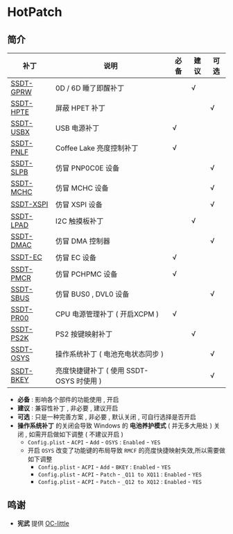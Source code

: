# HotPatch
## 简介
| 补丁                       | 说明                                     | 必备 | 建议 | 可选 |
| -------------------------- | ---------------------------------------- | ---- | ---- | ---- |
| [SSDT-GPRW](SSDT-GPRW.dsl) | 0D / 6D 睡了即醒补丁                     |      | √    |      |
| [SSDT-HPTE](SSDT-HPTE.dsl) | 屏蔽 HPET 补丁                           |      |      | √    |
| [SSDT-USBX](SSDT-USBX.dsl) | USB 电源补丁                             | √    |      |      |
| [SSDT-PNLF](SSDT-PNLF.dsl) | Coffee Lake 亮度控制补丁                 | √    |      |      |
| [SSDT-SLPB](SSDT-SLPB.dsl) | 仿冒 PNP0C0E 设备                        |      |      | √    |
| [SSDT-MCHC](SSDT-MCHC.dsl) | 仿冒 MCHC 设备                           |      |      | √    |
| [SSDT-XSPI](SSDT-XSPI.dsl) | 仿冒 XSPI 设备                           |      |      | √    |
| [SSDT-LPAD](SSDT-LPAD.dsl) | I2C 触摸板补丁                           |      | √    |      |
| [SSDT-DMAC](SSDT-DMAC.dsl) | 仿冒 DMA 控制器                          |      |      | √    |
| [SSDT-EC](SSDT-EC.dsl)     | 仿冒 EC 设备                             | √    |      |      |
| [SSDT-PMCR](SSDT-PMCR.dsl) | 仿冒 PCHPMC 设备                         | √    |      |      |
| [SSDT-SBUS](SSDT-SBUS.dsl) | 仿冒 BUS0 , DVL0 设备                    |      |      | √    |
| [SSDT-PR00](SSDT-PR00.dsl) | CPU 电源管理补丁 ( 开启XCPM )            | √    |      |      |
| [SSDT-PS2K](SSDT-PS2K.dsl) | PS2 按键映射补丁                         |      | √    |      |
| [SSDT-OSYS](SSDT-OSYS.dsl) | 操作系统补丁 ( 电池充电状态同步 )        |      |      | √    |
| [SSDT-BKEY](SSDT-BKEY.dsl) | 亮度快捷键补丁 ( 使用 SSDT-OSYS 时使用 ) |      |      | √    |
- **必备** : 影响各个部件的功能使用 , 开启
- **建议** : 兼容性补丁 , 非必要 , 建议开启
- **可选** : 只是一种完善方案 , 非必要 , 默认关闭 , 可自行选择是否开启
- **操作系统补丁** 的关闭会导致 Windows 的 **电池养护模式** ( 并无多大用处 ) 关闭 , 如需开启做如下调整 ( 不建议开启 )
  - `Config.plist` - `ACPI` - `Add` - `OSYS` : `Enabled` - `YES`
  - 开启 `OSYS` 改变了功能键的布局导致 `RMCF` 的亮度快捷映射失效,所以需要做如下调整
    - `Config.plist` - `ACPI` - `Add` - `BKEY` : `Enabled` - `YES`
    - `Config.plist` - `ACPI` - `Patch` - `_Q11 to XQ11` : `Enabled` - `YES`
    - `Config.plist` - `ACPI` - `Patch` - `_Q12 to XQ12` : `Enabled` - `YES`

## 鸣谢

- **宪武** 提供 [OC-little](https://github.com/daliansky/OC-little)